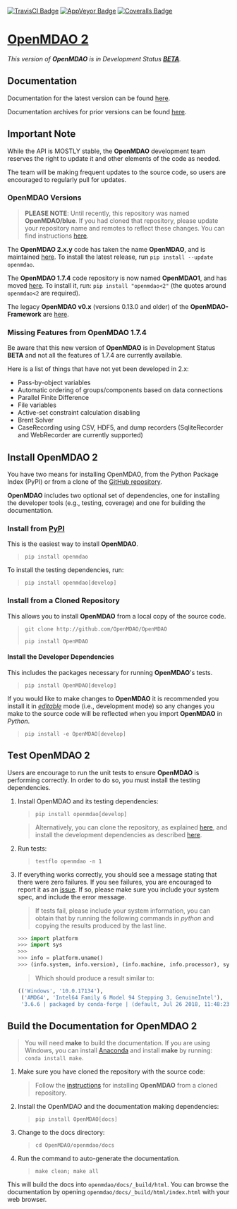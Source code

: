 [![TravisCI Badge][9]][10]
[![AppVeyor Badge][11]][12]
[![Coveralls Badge][13]][14]

# [OpenMDAO 2][0]
*This version of **OpenMDAO** is in Development Status **[BETA](15)**.*

## Documentation
Documentation for the latest version can be found [here][2].

Documentation archives for prior versions can be found [here][3].

## Important Note
While the API is MOSTLY stable, the **OpenMDAO** development team reserves the
right to update it and other elements of the code as needed.

The team will be making frequent updates to the source code, so users are
encouraged to regularly pull for updates.

### OpenMDAO Versions
> **PLEASE NOTE**: Until recently, this repository was named **OpenMDAO/blue**. 
If you had cloned that repository, please update your repository name and
remotes to reflect these changes. You can find instructions [here][8].

The **OpenMDAO 2.x.y** code has taken the name **OpenMDAO**, and is maintained
[here][4]. To install the latest release, run `pip install --update openmdao`.

The **OpenMDAO 1.7.4** code repository is now named **OpenMDAO1**, and has moved
[here][5]. To install it, run: `pip install "openmdao<2"` (the quotes around 
`openmdao<2` are required). 

The legacy **OpenMDAO v0.x** (versions 0.13.0 and older) of the 
**OpenMDAO-Framework** are [here][6].

### Missing Features from OpenMDAO 1.7.4
Be aware that this new version of **OpenMDAO** is in Development Status **BETA**
and not all the features of 1.7.4 are currently available.

Here is a list of things that have not yet been developed in 2.x:

* Pass-by-object variables
* Automatic ordering of groups/components based on data connections
* Parallel Finite Difference
* File variables
* Active-set constraint calculation disabling
* Brent Solver
* CaseRecording using CSV, HDF5, and dump recorders (SqliteRecorder and 
WebRecorder are currently supported)

## Install OpenMDAO 2
You have two means for installing OpenMDAO, from the Python Package Index (PyPI)
or from a clone of the [GitHub repository][4].

**OpenMDAO** includes two optional set of dependencies, one for installing
the developer tools (e.g., testing, coverage) and one for building the
documentation.

### Install from [PyPI][1]
This is the easiest way to install **OpenMDAO**.
> `pip install openmdao`

To install the testing dependencies, run:
> `pip install openmdao[develop]`

### Install from a Cloned Repository
This allows you to install **OpenMDAO** from a local copy of the source code.
> `git clone http://github.com/OpenMDAO/OpenMDAO`
>
> `pip install OpenMDAO`

#### Install the Developer Dependencies
This includes the packages necessary for running **OpenMDAO**'s tests.  
> `pip install OpenMDAO[develop]`

If you would like to make changes to **OpenMDAO** it is recommended you
install it in *[editable][16]* mode (i.e., development mode) so any changes you
make to the source code will be reflected when you import **OpenMDAO** in
*Python*.
> `pip install -e OpenMDAO[develop]`

## Test OpenMDAO 2
Users are encourage to run the unit tests to ensure **OpenMDAO** is performing
correctly.  In order to do so, you must install the testing dependencies.

1. Install OpenMDAO and its testing dependencies:

    > `pip install openmdao[develop]`

    > Alternatively, you can clone the repository, as explained
    [here](#install-from-a-cloned-repository), and install the development
    dependencies as described [here](#install-the-developer-dependencies).

2. Run tests:

    > `testflo openmdao -n 1`

3. If everything works correctly, you should see a message stating that there 
were zero failures.  If you see failures, you are encouraged to report
it as an [issue][7].  If so, please make sure you include your system spec,
and include the error message.

    > If tests fail, please include your system information, you can obtain
    that by running the following commands in *python* and copying the results
    produced by the last line.
    ```python
    >>> import platform
    >>> import sys
    >>>
    >>> info = platform.uname()
    >>> (info.system, info.version), (info.machine, info.processor), sys.version
    ```
    > Which should produce a result similar to:
    ```python
    (('Windows', '10.0.17134'),
     ('AMD64', 'Intel64 Family 6 Model 94 Stepping 3, GenuineIntel'),
     '3.6.6 | packaged by conda-forge | (default, Jul 26 2018, 11:48:23) ...')
    ```

## Build the Documentation for OpenMDAO 2
> You will need **make** to build the documentation.  If you are using Windows,
you can install [Anaconda](https://www.anaconda.com/download/) and install
**make** by running: `conda install make`.

1. Make sure you have cloned the repository with the source code:
    > Follow the [instructions](#install-from-a-cloned-repository) for
    installing **OpenMDAO** from a cloned repository.

2. Install the OpenMDAO and the documentation making dependencies:
    > `pip install OpenMDAO[docs]`

3. Change to the docs directory:
    > `cd OpenMDAO/openmdao/docs`

4. Run the command to auto-generate the documentation.
    > `make clean; make all`

This will build the docs into `openmdao/docs/_build/html`.  You can browse the
documentation by opening `openmdao/docs/_build/html/index.html` with your web
browser.


[0]: http://openmdao.org/ "OpenMDAO"
[1]: https://pypi.org/project/openmdao/ "OpenMDAO @PyPI"

[2]: http://openmdao.org/twodocs/versions/latest "Latest Docs"
[3]: http://openmdao.org/twodocs "Archived Docs"

[4]: https://github.com/OpenMDAO/OpenMDAO "OpenMDAO Git Repo"
[5]: https://github.com/OpenMDAO/OpenMDAO1 "OpenMDAO 1.x Git Repo"
[6]: https://github.com/OpenMDAO/OpenMDAO-Framework "OpenMDAO Framework Git Repo"

[7]: https://github.com/OpenMDAO/OpenMDAO/issues/new "Make New OpenMDAO Issue"

[8]: https://help.github.com/articles/changing-a-remote-s-url/ "Update Git Remote URL"

[9]: https://travis-ci.org/OpenMDAO/OpenMDAO.svg?branch=master "TravisCI Badge"
[10]: https://travis-ci.org/OpenMDAO/OpenMDAO "OpenMDAO @TravisCI"
[11]: https://ci.appveyor.com/api/projects/status/33kct0irhbgcg8m1?svg=true "Build Badge"
[12]: https://ci.appveyor.com/project/OpenMDAO/blue/branch/master "OpenMDAO @AppVeyor"
[13]: https://coveralls.io/repos/github/OpenMDAO/OpenMDAO/badge.svg?branch=master "Coverage Badge"
[14]: https://coveralls.io/github/OpenMDAO/OpenMDAO?branch=master "OpenMDAO @Coveralls"

[15]: https://en.wikipedia.org/wiki/Software_release_life_cycle#Beta "Wikipedia Beta"

[16]: https://setuptools.readthedocs.io/en/latest/setuptools.html#development-mode "Pip Editable Mode"
